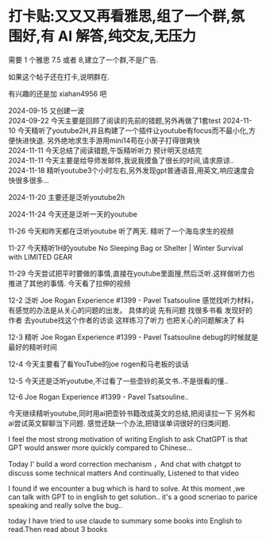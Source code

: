 # 打卡贴:又又又再看雅思,组了一个群,氛围好,有 AI 解答,纯交友,无压力

需要 1 个雅思 7.5 或者 8,建立了一个群,不是广告.

如果这个帖子还在打卡,说明群在. 

有兴趣的还是加 xiahan4956 吧

2024-09-15 又创建一波  
2024-09-22  今天主要是回顾了阅读的先前的错题,另外再做了1套test
2024-11-10 今天精听了youtube2H,并且构建了一个插件让youtube有focus而不最小化,方便快进快退. 另外绝地求生手游用mini14苟在小房子打得很爽快  
2024-11-11 今天总结了阅读错题,午饭精听听力 预计明天总结完  
2024-11-11 今天主要是给导师发邮件,我说我摸鱼了很长的时间,请求原谅..  
2024-11-18 精听youtube3个小时左右,另外发现gpt普通语音,用英文,响应速度会快很多很多...  


2024-11-20 主要还是泛听youtube2h  


2024-11-24 今天还是泛听一天的youtube  


11-26 今天和昨天都在泛听youtube 听了两天. 精听了一个海岛求生的视频  


11-27 今天精听1H的youtube No Sleeping Bag or Shelter | Winter Survival with LIMITED GEAR  


11-29 今天尝试把平时要做的事情,直接在youtube里面搜,然后泛听.这样做听力也推进了其他的事情. 今天看了拉伸的视频  


12-2 泛听 Joe Rogan Experience #1399 - Pavel Tsatsouline 感觉找听力材料，有感觉的办法是从关心的问题的出发。   具体的说    先有问题 找很多书看 发现好的作者 去youtube找这个作者的访谈        这样练习了听力 也把关心的问题解决了 料  


12-3 精听 Joe Rogan Experience #1399 - Pavel Tsatsouline  debug的时候就是最好的精听时间  


12-4 今天主要看了看YouTube的joe rogen和马老板的谈话  


12-5 今天还是泛听youtube,不过看了一些壶铃的英文书..不是很看的懂..  


12-6 Joe Rogan Experience #1399 - Pavel Tsatsouline..  


今天继续精听youtube,同时用ai把壶铃书籍改成英文的总结,把阅读拉一下 另外和ai尝试英文聊聊当下问题.  感觉还缺一个办法,把错误单词很好的归类问题.  


I feel the most strong motivation of writing English to ask ChatGPT is that GPT would answer more quickly compared to Chinese...  


Today I' build a word correction mechanism ，And chat with chatgpt to discuss some technical matters  And continually, Listened to that video  


I found if we encounter a bug which is hard to solve. At this moment ,we can talk with GPT  to in english to get solution.. it's a good scneriao to parice speaking and really solve the bug..  


today I have tried to use claude to summary some books into English to read.Then read about 3 books  
